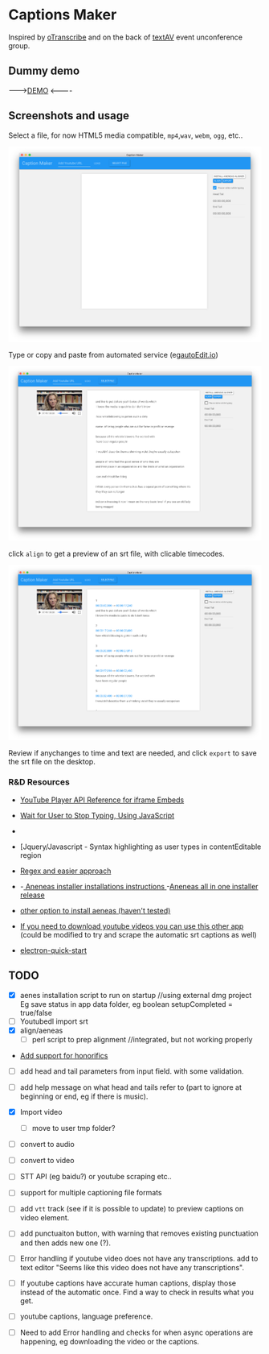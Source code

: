 # Captions Maker 

Inspired by [oTranscribe](http://otranscribe.com) and on the back of [textAV](http://textAV.tech) event unconference group.

## Dummy demo 

--->[DEMO](http://pietropassarelli.com/captions-maker/) <----


##  Screenshots and usage

Select a file, for now HTML5 media compatible, `mp4`,`wav`, `webm`, `ogg`, etc..

![caption-maker home screen](docs/img/caption-maker-1.png)

Type or copy and paste from automated service (eg[autoEdit.io](http://autoEdit.io))

![caption-maker text editing](docs/img/caption-maker-2.png)

click `align` to get a preview of an srt file, with clicable timecodes.

![caption-maker srt preview](docs/img/caption-maker-3.png)

Review if anychanges to time and text are needed, and click `export` to save the srt file on the desktop.


###  R&D Resources

- [YouTube Player API Reference for iframe Embeds](https://developers.google.com/youtube/iframe_api_reference)
- [Wait for User to Stop Typing, Using JavaScript](https://schier.co/blog/2014/12/08/wait-for-user-to-stop-typing-using-javascript.html)
- [ ](http://blog.teamtreehouse.com/native-rich-text-editing-with-the-contenteditable-attribute)
- [Jquery/Javascript - Syntax highlighting as user types in contentEditable region
- [Regex and easier approach ](http://pietropassarelli.com/regex.html)

- [](https://stackoverflow.com/questions/13107150/jquery-javascript-syntax-highlighting-as-user-types-in-contenteditable-region)
-[ Aneneas installer installations instructions ](https://github.com/readbeyond/aeneas/blob/master/wiki/INSTALL.md)
-[Aneneas all in one installer release](https://github.com/sillsdev/aeneas-installer/releases)

- [other option to install aeneas (haven't tested)](https://www.npmjs.com/package/aeneas-install)

- [If you need to download youtube videos you can use this other app](https://github.com/pietrop/electron-video-downloader) (could be modified to try and scrape the automatic srt captions as well)

- [electron-quick-start](https://github.com/electron/electron-quick-start)


## TODO
- [x] aenes installation script to run on startup //using external dmg project
	Eg save status in app data folder, eg boolean setupCompleted = true/false
- [ ] Youtubedl import srt
- [x] align/aeneas
	- [ ] perl script to prep alignment //integrated, but not working properly

- [Add support for honorifics](https://github.com/polizoto/segment_transcript/blob/master/HONORIFICS) 


- [ ] add head and tail parameters from input field. with some validation. 
- [ ] add help message on what head and tails refer to (part to ignore at beginning or end, eg if there is music).

- [x] Import video 
	- [ ] move to user tmp folder?

- [ ] convert to audio
- [ ] convert to video
- [ ] STT API (eg baidu?) or youtube scraping etc..

- [ ] support for multiple captioning file formats 

- [ ] add `vtt` track (see if it is possible to update) to preview captions on video element.


- [ ] add punctuaiton button, with warning that removes existing punctuation and then adds new one (?).


- [ ] Error handling if youtube video does not have any transcriptions. add to text editor "Seems like this video does not have any transcriptions".

- [ ] If youtube captions have accurate human captions, display those instead of the automatic once. Find a way to check in results what you get. 

- [ ] youtube captions, language preference.

- [ ] Need to add Error handling and checks for when async operations are happening, eg downloading the video or the captions. 

<!-- Some code notes





//to add captions dynamically  - Might not be needed as a requiremen
// maybe add button, update captions preview. or auto trigger. 
// might need to write the `vtt` file. and then code below to update on video.
// altho it better if video was bigger. 
// document.querySelector("video").innerHTML = '<track label="English Captions" srclang="en" kind="captions" src="/Users/pietropassarelli/Dropbox/CODE/NODE/webVideoTextCrawler/test/results.vtt" type="text/vtt" default />'

 -->
